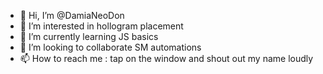 - 👋 Hi, I’m @DamiaNeoDon
- 👀 I’m interested in hollogram placement
- 🌱 I’m currently learning JS basics
- 💞️ I’m looking to collaborate SM automations
- 📫 How to reach me : tap on the window and shout out my name loudly
<!---
DamiaNeoDon/DamiaNeoDon is a ✨ special ✨ repository because its `README.md` (this file) appears on your GitHub profile.
You can click the Preview link to take a look at your changes.
--->
